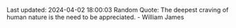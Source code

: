 Last updated: 2024-04-02 18:00:03
Random Quote: The deepest craving of human nature is the need to be appreciated. - William James